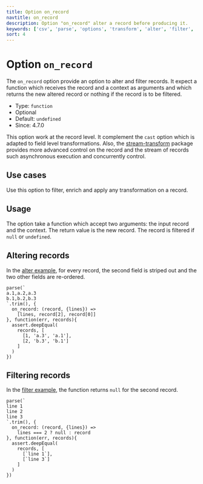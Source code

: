 ```yaml
---
title: Option on_record
navtitle: on_record
description: Option "on_record" alter a record before producing it.
keywords: ['csv', 'parse', 'options', 'transform', 'alter', 'filter', 'field']
sort: 4
---
```


# Option `on_record`

The `on_record` option provide an option to alter and filter records. It expect a function which receives the record and a context as arguments and which returns the new altered record or nothing if the record is to be filtered.

* Type: `function`
* Optional
* Default: `undefined`
* Since: 4.7.0

This option work at the record level. It complement the `cast` option which is adapted to field level transformations. Also, the [stream-transform](/transform/) package provides more advanced control on the record and the stream of records such asynchronous execution and concurrently control.

## Use cases

Use this option to filter, enrich and apply any transformation on a record.

## Usage

The option take a function which accept two arguments: the input record and the context. The return value is the new record. The record is filtered if `null` or `undefined`.

## Altering records

In the [alter example](https://github.com/adaltas/node-csv-parse/blob/master/samples/option.on_record.alter.js), for every record, the second field is striped out and the two other fields are re-ordered.

```
parse(`
a.1,a.2,a.3
b.1,b.2,b.3
`.trim(), {
  on_record: (record, {lines}) =>
    [lines, record[2], record[0]]
}, function(err, records){
  assert.deepEqual(
    records, [
      [1, 'a.3', 'a.1'],
      [2, 'b.3', 'b.1']
    ]
  )
})
```

## Filtering records

In the [filter example](https://github.com/adaltas/node-csv-parse/blob/master/samples/option.on_record.filter.js), the function returns `null` for the second record.

```
parse(`
line 1
line 2
line 3
`.trim(), {
  on_record: (record, {lines}) =>
    lines === 2 ? null : record
}, function(err, records){
  assert.deepEqual(
    records, [
      [`line 1`],
      [`line 3`]
    ]
  )
})
```
